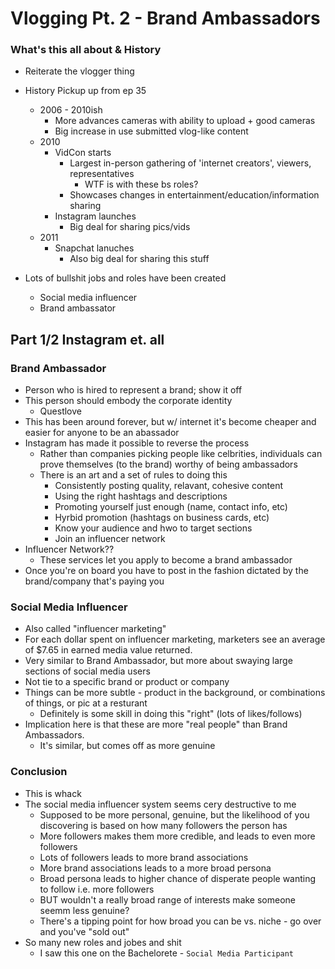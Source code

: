 Vlogging Pt. 2 - Brand Ambassadors
===

### What's this all about & History
* Reiterate the vlogger thing

* History Pickup up from ep 35
  * 2006 - 2010ish
    * More advances cameras with ability to upload + good cameras
    * Big increase in use submitted vlog-like content
  * 2010
    * VidCon starts
      * Largest in-person gathering of 'internet creators', viewers, representatives
        * WTF is with these bs roles?
      * Showcases changes in entertainment/education/information sharing
    * Instagram launches
      * Big deal for sharing pics/vids
  * 2011
    * Snapchat lanuches
      * Also big deal for sharing this stuff

* Lots of bullshit jobs and roles have been created
  * Social media influencer
  * Brand ambassator


## Part 1/2 Instagram et. all
### Brand Ambassador
* Person who is hired to represent a brand; show it off
* This person should embody the corporate identity
  * Questlove
* This has been around forever, but w/ internet it's become cheaper and easier for anyone to be an abassador
* Instagram has made it possible to reverse the process
  * Rather than companies picking people like celbrities, individuals can prove themselves (to the brand) worthy of being ambassadors
  * There is an art and a set of rules to doing this
    * Consistently posting quality, relavant, cohesive content
    * Using the right hashtags and descriptions
    * Promoting yourself just enough (name, contact info, etc)
    * Hyrbid promotion (hashtags on business cards, etc)
    * Know your audience and hwo to target sections
    * Join an influencer network
* Influencer Network??
  * These services let you apply to become a brand ambassador
* Once you're on board you have to post in the fashion dictated by the brand/company that's paying you


### Social Media Influencer
* Also called "influencer marketing"
* For each dollar spent on influencer marketing, marketers see an average of $7.65 in earned media value returned.
* Very similar to Brand Ambassador, but more about swaying large sections of social media users
* Not tie to a specific brand or product or company
* Things can be more subtle - product in the background, or combinations of things, or pic at a resturant
  * Definitely is some skill in doing this "right" (lots of likes/follows)
* Implication here is that these are more "real people" than Brand Ambassadors.
  * It's similar, but comes off as more genuine

### Conclusion
* This is whack
* The social media influencer system seems cery destructive to me
  * Supposed to be more personal, genuine, but the likelihood of you discovering is based on how many followers the
    person has
  * More followers makes them more credible, and leads to even more followers
  * Lots of followers leads to more brand associations
  * More brand associations leads to a more broad persona
  * Broad persona leads to higher chance of disperate people wanting to follow i.e. more followers
  * BUT wouldn't a really broad range of interests make someone seemm less genuine?
  * There's a tipping point for how broad you can be vs. niche - go over and you've "sold out"
* So many new roles and jobes and shit
  * I saw this one on the Bachelorete - `Social Media Participant`
